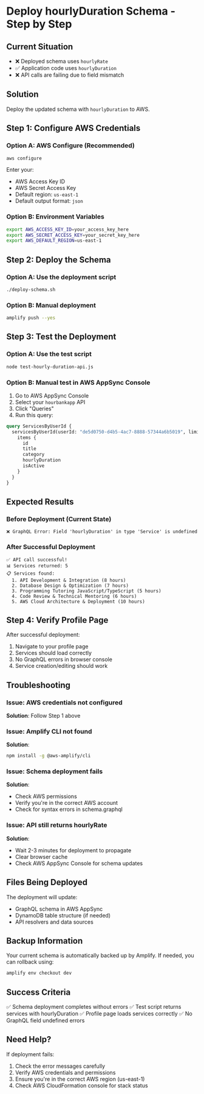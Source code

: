 # Deploy hourlyDuration Schema - Step by Step

## Current Situation
- ❌ Deployed schema uses `hourlyRate`
- ✅ Application code uses `hourlyDuration`
- ❌ API calls are failing due to field mismatch

## Solution
Deploy the updated schema with `hourlyDuration` to AWS.

## Step 1: Configure AWS Credentials

### Option A: AWS Configure (Recommended)
```bash
aws configure
```
Enter your:
- AWS Access Key ID
- AWS Secret Access Key  
- Default region: `us-east-1`
- Default output format: `json`

### Option B: Environment Variables
```bash
export AWS_ACCESS_KEY_ID=your_access_key_here
export AWS_SECRET_ACCESS_KEY=your_secret_key_here
export AWS_DEFAULT_REGION=us-east-1
```

## Step 2: Deploy the Schema

### Option A: Use the deployment script
```bash
./deploy-schema.sh
```

### Option B: Manual deployment
```bash
amplify push --yes
```

## Step 3: Test the Deployment

### Option A: Use the test script
```bash
node test-hourly-duration-api.js
```

### Option B: Manual test in AWS AppSync Console
1. Go to AWS AppSync Console
2. Select your `hourbankapp` API
3. Click "Queries"
4. Run this query:

```graphql
query ServicesByUserId {
  servicesByUserId(userId: "de5d0750-d4b5-4ac7-8888-57344a6b5019", limit: 10) {
    items {
      id
      title
      category
      hourlyDuration
      isActive
    }
  }
}
```

## Expected Results

### Before Deployment (Current State)
```
❌ GraphQL Error: Field 'hourlyDuration' in type 'Service' is undefined
```

### After Successful Deployment
```
✅ API call successful!
📊 Services returned: 5
📋 Services found:
  1. API Development & Integration (8 hours)
  2. Database Design & Optimization (7 hours)
  3. Programming Tutoring JavaScript/TypeScript (5 hours)
  4. Code Review & Technical Mentoring (6 hours)
  5. AWS Cloud Architecture & Deployment (10 hours)
```

## Step 4: Verify Profile Page

After successful deployment:
1. Navigate to your profile page
2. Services should load correctly
3. No GraphQL errors in browser console
4. Service creation/editing should work

## Troubleshooting

### Issue: AWS credentials not configured
**Solution**: Follow Step 1 above

### Issue: Amplify CLI not found
**Solution**: 
```bash
npm install -g @aws-amplify/cli
```

### Issue: Schema deployment fails
**Solution**: 
- Check AWS permissions
- Verify you're in the correct AWS account
- Check for syntax errors in schema.graphql

### Issue: API still returns hourlyRate
**Solution**: 
- Wait 2-3 minutes for deployment to propagate
- Clear browser cache
- Check AWS AppSync Console for schema updates

## Files Being Deployed

The deployment will update:
- GraphQL schema in AWS AppSync
- DynamoDB table structure (if needed)
- API resolvers and data sources

## Backup Information

Your current schema is automatically backed up by Amplify.
If needed, you can rollback using:
```bash
amplify env checkout dev
```

## Success Criteria

✅ Schema deployment completes without errors
✅ Test script returns services with hourlyDuration
✅ Profile page loads services correctly
✅ No GraphQL field undefined errors

## Need Help?

If deployment fails:
1. Check the error messages carefully
2. Verify AWS credentials and permissions
3. Ensure you're in the correct AWS region (us-east-1)
4. Check AWS CloudFormation console for stack status
